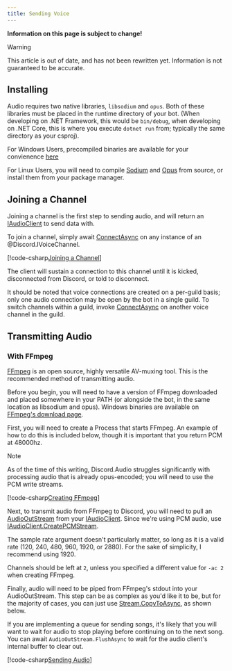 ```yaml
---
title: Sending Voice
---
```


**Information on this page is subject to change!**

>[!WARNING]
>This article is out of date, and has not been rewritten yet.
Information is not guaranteed to be accurate.

## Installing

Audio requires two native libraries, `libsodium` and `opus`. 
Both of these libraries must be placed in the runtime directory of your 
bot. (When developing on .NET Framework, this would be `bin/debug`, 
when developing on .NET Core, this is where you execute `dotnet run` 
from; typically the same directory as your csproj).

For Windows Users, precompiled binaries are available for your 
convienence [here](https://discord.foxbot.me/binaries/)

For Linux Users, you will need to compile [Sodium] and [Opus] from 
source, or install them from your package manager.

[Sodium]: https://download.libsodium.org/libsodium/releases/
[Opus]: http://downloads.xiph.org/releases/opus/

## Joining a Channel

Joining a channel is the first step to sending audio, and will return 
an [IAudioClient] to send data with.

To join a channel, simply await [ConnectAsync] on any instance of an
@Discord.IVoiceChannel.

[!code-csharp[Joining a Channel](samples/joining_audio.cs)]

The client will sustain a connection to this channel until it is 
kicked, disconnected from Discord, or told to disconnect.

It should be noted that voice connections are created on a per-guild 
basis; only one audio connection may be open by the bot in a single 
guild. To switch channels within a guild, invoke [ConnectAsync] on 
another voice channel in the guild.

[IAudioClient]: xref:Discord.Audio.IAudioClient
[ConnectAsync]: xref:Discord.IVoiceChannel#Discord_IVoiceChannel_ConnectAsync

## Transmitting Audio

### With FFmpeg

[FFmpeg] is an open source, highly versatile AV-muxing tool. This is 
the recommended method of transmitting audio.

Before you begin, you will need to have a version of FFmpeg downloaded 
and placed somewhere in your PATH (or alongside the bot, in the same 
location as libsodium and opus). Windows binaries are available on 
[FFmpeg's download page].

[FFmpeg]: https://ffmpeg.org/
[FFmpeg's download page]: https://ffmpeg.org/download.html

First, you will need to create a Process that starts FFmpeg. An 
example of how to do this is included below, though it is important 
that you return PCM at 48000hz.

>[!NOTE]
>As of the time of this writing, Discord.Audio struggles significantly 
>with processing audio that is already opus-encoded; you will need to 
>use the PCM write streams.

[!code-csharp[Creating FFmpeg](samples/audio_create_ffmpeg.cs)]

Next, to transmit audio from FFmpeg to Discord, you will need to 
pull an [AudioOutStream] from your [IAudioClient]. Since we're using 
PCM audio, use [IAudioClient.CreatePCMStream].

The sample rate argument doesn't particularly matter, so long as it is 
a valid rate (120, 240, 480, 960, 1920, or 2880). For the sake of 
simplicity, I recommend using 1920.

Channels should be left at `2`, unless you specified a different value 
for `-ac 2` when creating FFmpeg.

[AudioOutStream]: xref:Discord.Audio.AudioOutStream
[IAudioClient.CreatePCMStream]: xref:Discord.Audio.IAudioClient#Discord_Audio_IAudioClient_CreatePCMStream_System_Int32_System_Int32_System_Nullable_System_Int32__System_Int32_

Finally, audio will need to be piped from FFmpeg's stdout into your 
AudioOutStream. This step can be as complex as you'd like it to be, but 
for the majority of cases, you can just use [Stream.CopyToAsync], as 
shown below.

[Stream.CopyToAsync]: https://msdn.microsoft.com/en-us/library/hh159084(v=vs.110).aspx

If you are implementing a queue for sending songs, it's likely that 
you will want to wait for audio to stop playing before continuing on 
to the next song. You can await `AudioOutStream.FlushAsync` to wait for 
the audio client's internal buffer to clear out.

[!code-csharp[Sending Audio](samples/audio_ffmpeg.cs)]